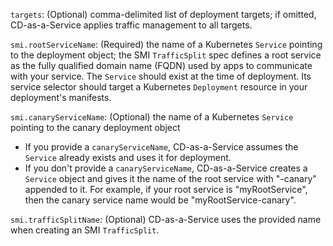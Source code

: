 `targets`: (Optional) comma-delimited list of deployment targets; if omitted, CD-as-a-Service applies traffic management to all targets.

`smi.rootServiceName`: (Required) the name of a Kubernetes `Service` pointing to the deployment object; the SMI `TrafficSplit` spec defines a root service as the fully qualified domain name (FQDN) used by apps to communicate with your service. The `Service` should exist at the time of deployment. Its service selector should target a Kubernetes `Deployment` resource in your deployment's manifests.

`smi.canaryServiceName`: (Optional) the name of a Kubernetes `Service` pointing to the canary deployment object
- If you provide a `canaryServiceName`, CD-as-a-Service assumes the `Service` already exists and uses it for deployment.
- If you don't provide a `canaryServiceName`, CD-as-a-Service creates a `Service` object and gives it the name of the root service with "-canary" appended to it. For example, if your root service is "myRootService", then the canary service name would be "myRootService-canary".

`smi.trafficSplitName`: (Optional) CD-as-a-Service uses the provided name when creating an SMI `TrafficSplit`.
